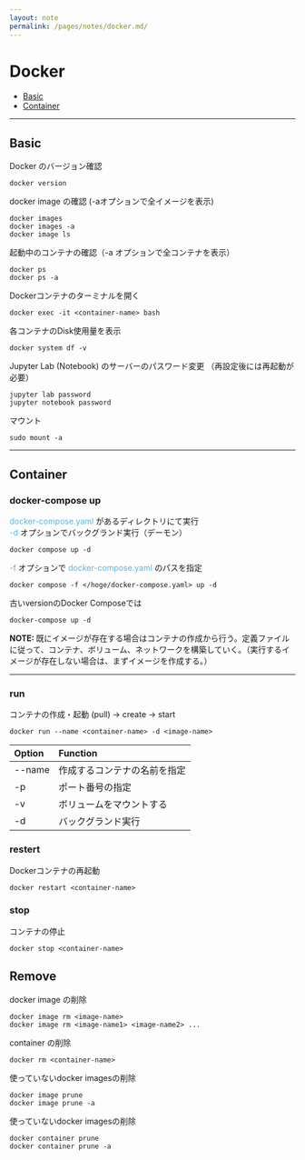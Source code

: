 ```yaml
---
layout: note
permalink: /pages/notes/docker.md/
---
```


# Docker
- [Basic](#basic)
- [Container](#container)

<hr class="small-hr">

## Basic

Docker のバージョン確認
```
docker version
```

docker image の確認 (-aオプションで全イメージを表示)
```
docker images
docker images -a
docker image ls
```

起動中のコンテナの確認（-a オプションで全コンテナを表示）
```
docker ps
docker ps -a
```

Dockerコンテナのターミナルを開く
```
docker exec -it <container-name> bash
```

各コンテナのDisk使用量を表示
```
docker system df -v
```

Jupyter Lab (Notebook) のサーバーのパスワード変更
（再設定後には再起動が必要）
```
jupyter lab password
jupyter notebook password
```

マウント
```
sudo mount -a
```

<hr class="small-hr">

## Container

### docker-compose up
<span style="color: #56B4E9;">docker-compose.yaml</span> があるディレクトリにて実行  
<span style="color: #56B4E9;">-d</span> オプションでバックグランド実行（デーモン）
```
docker compose up -d
```

<span style="color: #56B4E9;">-f</span> オプションで <span style="color: #56B4E9;">docker-compose.yaml</span> のパスを指定
```
docker compose -f </hoge/docker-compose.yaml> up -d
```

古いversionのDocker Composeでは  
```
docker-compose up -d
```

<div class="note">
<strong>NOTE: </strong>
既にイメージが存在する場合はコンテナの作成から行う。定義ファイルに従って、コンテナ、ボリューム、ネットワークを構築していく。（実行するイメージが存在しない場合は、まずイメージを作成する。）
</div>

<hr class="small-hr">

### run
コンテナの作成・起動 (pull) → create → start   
```
docker run --name <container-name> -d <image-name>
```

| Option | Function |
| :----- | :------- |
| --name <container-name> | 作成するコンテナの名前を指定 |
| -p <host-port> <container-port> | ポート番号の指定 |  
| -v <host-disk> <container-disk> | ボリュームをマウントする |  
| -d | バックグランド実行 |


### restert
Dockerコンテナの再起動
```
docker restart <container-name>
```

### stop
コンテナの停止
```
docker stop <container-name>
```

## Remove

docker image の削除
```
docker image rm <image-name>
docker image rm <image-name1> <image-name2> ...
```

container の削除
```
docker rm <container-name>
```

使っていないdocker imagesの削除
```
docker image prune
docker image prune -a
```

使っていないdocker imagesの削除
```
docker container prune
docker container prune -a
```


